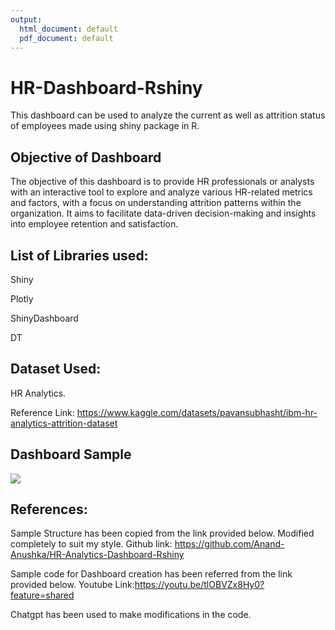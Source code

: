 ```yaml
---
output:
  html_document: default
  pdf_document: default
---
```

# HR-Dashboard-Rshiny
This dashboard can be used to analyze the current as well as attrition status of employees made using shiny package in R.

## Objective of Dashboard

The objective of this dashboard is to provide HR professionals or analysts with an interactive tool to explore and analyze various HR-related metrics and factors, with a focus on understanding attrition patterns within the organization. It aims to facilitate data-driven decision-making and insights into employee retention and satisfaction.

## List of Libraries used:

Shiny

Plotly

ShinyDashboard

DT

## Dataset Used:
HR Analytics. 

Reference Link: https://www.kaggle.com/datasets/pavansubhasht/ibm-hr-analytics-attrition-dataset

## Dashboard Sample

![](/Users/karthikeyana/Sample.png)

## References:

Sample Structure has been copied from the link provided below. Modified completely to suit my style.
Github link: https://github.com/Anand-Anushka/HR-Analytics-Dashboard-Rshiny

Sample code for Dashboard creation has been referred from the link provided below.
Youtube Link:https://youtu.be/tlOBVZx8Hy0?feature=shared

Chatgpt has been used to make modifications in the code.

